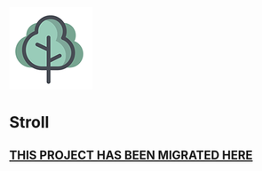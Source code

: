 
![first path](assets/screenshots/tree.png)

# Stroll

## [THIS PROJECT HAS BEEN MIGRATED HERE](https://github.com/nbbj-digital/stroll)
